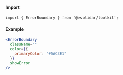 #### Import

``` html
import { ErrorBoundary } from '@esolidar/toolkit';

```

#### Example

``` jsx
<ErrorBoundary 
  className=""
  color={{
    primaryColor: "#5AC3E1"
  }}
  showError
/>

```

